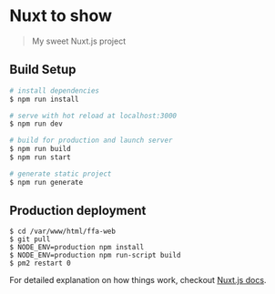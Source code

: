 # Nuxt to show

> My sweet Nuxt.js project

## Build Setup

``` bash
# install dependencies
$ npm run install

# serve with hot reload at localhost:3000
$ npm run dev

# build for production and launch server
$ npm run build
$ npm run start

# generate static project
$ npm run generate
```

## Production deployment

```
$ cd /var/www/html/ffa-web
$ git pull
$ NODE_ENV=production npm install
$ NODE_ENV=production npm run-script build
$ pm2 restart 0
```


For detailed explanation on how things work, checkout [Nuxt.js docs](https://nuxtjs.org).
